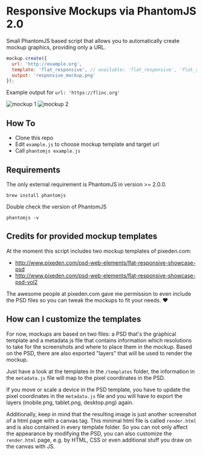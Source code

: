 # Responsive Mockups via PhantomJS 2.0

Small PhantomJS based script that allows you to automatically create mockup graphics, providing only a URL.

```javascript
mockup.create({
  url: 'http://example.org',
  template: 'flat_responsive', // available: 'flat_responsive', 'flat_responsive_2'
  output: 'responsive_mockup.png'
});
```

Example output for `url: 'https://flinc.org'`

![mockup 1](https://i.imgur.com/IUEHBcI.png)
![mockup 2](https://i.imgur.com/kolyLwL.png)

## How To

* Clone this repo
* Edit `example.js` to choose mockup template and target url
* Call `phantomjs example.js`

## Requirements

The only external requirement is PhantomJS in version >= 2.0.0.

`brew install phantomjs`

Double check the version of PhantomJS

`phantomjs -v`

## Credits for provided mockup templates

At the moment this script includes two mockup templates of pixeden.com:

* http://www.pixeden.com/psd-web-elements/flat-responsive-showcase-psd
* http://www.pixeden.com/psd-web-elements/flat-responsive-showcase-psd-vol2

The awesome people at pixeden.com gave me permission to even include the PSD files so you can tweak the mockups to fit your needs. :heart:

## How can I customize the templates

For now, mockups are based on two files: a PSD that's the graphical template and a metadata js file that contains information which resolutions to take for the screenshots and where to place them in the mockup. Based on the PSD, there are also exported "layers" that will be used to render the mockup.

Just have a look at the templates in the `/templates` folder, the information in the `metadata.js` file will map to the pixel coordinates in the PSD. 

If you move or scale a device in the PSD template, you have to update the pixel coordinates in the `metadata.js` file and you will have to export the layers (mobile.png, tablet.png, desktop.png) again.

Additionally, keep in mind that the resulting image is just another screenshot of a html page with a canvas tag.
This minimal html file is called `render.html` and is also contained in every template folder. So you can not only affect the appearance by modifying the PSD, you can also customize the `render.html` page, e.g. by HTML, CSS or even additional stuff you draw on the canvas with JS.
